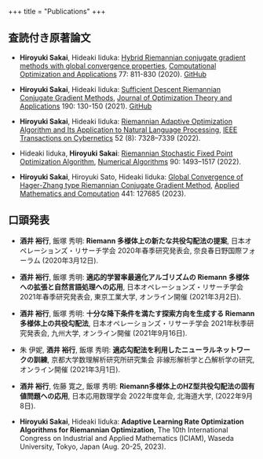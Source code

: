 +++
title = "Publications"
+++

## 査読付き原著論文
- **Hiroyuki Sakai**, Hideaki Iiduka:
[Hybrid Riemannian conjugate gradient methods with global convergence properties](https://link.springer.com/article/10.1007/s10589-020-00224-9),
[Computational Optimization and Applications](https://link.springer.com/journal/10589)
77: 811-830 (2020).
[GitHub](https://github.com/iiduka-researches/202008-hybrid-rcg)

- **Hiroyuki Sakai**, Hideaki Iiduka:
[Sufficient Descent Riemannian Conjugate Gradient Methods](https://link.springer.com/article/10.1007/s10957-021-01874-3),
[Journal of Optimization Theory and Applications](https://link.springer.com/journal/10957)
190: 130-150 (2021).
[GitHub](https://github.com/iiduka-researches/202104-sufficient)

- **Hiroyuki Sakai**, Hideaki Iiduka:
[Riemannian Adaptive Optimization Algorithm and Its Application to Natural Language Processing](https://ieeexplore.ieee.org/document/9339934),
[IEEE Transactions on Cybernetics](https://ieeexplore.ieee.org/xpl/RecentIssue.jsp?punumber=6221036)
52 (8): 7328–7339 (2022).

- Hideaki Iiduka, **Hiroyuki Sakai**:
[Riemannian Stochastic Fixed Point Optimization Algorithm](https://link.springer.com/article/10.1007/s11075-021-01238-y),
[Numerical Algorithms](https://link.springer.com/journal/11075)
90: 1493–1517 (2022).

- **Hiroyuki Sakai**, Hiroyuki Sato, Hideaki Iiduka:
[Global Convergence of Hager-Zhang type Riemannian Conjugate Gradient Method](https://www.sciencedirect.com/science/article/abs/pii/S0096300322007536?via%3Dihub),
[Applied Mathematics and Computation](https://www.sciencedirect.com/journal/applied-mathematics-and-computation)
441: 127685 (2023).

## 口頭発表
- **酒井 裕行**, 飯塚 秀明: **Riemann 多様体上の新たな共役勾配法の提案**, 日本オペレーションズ・リサーチ学会 2020年春季研究発表会, 奈良春日野国際フォーラム (2020年3月12日).

- **酒井 裕行**, 飯塚 秀明: **適応的学習率最適化アルゴリズムの Riemann 多様体への拡張と自然言語処理への応用**, 日本オペレーションズ・リサーチ学会 2021年春季研究発表会, 東京工業大学, オンライン開催 (2021年3月2日).

- **酒井 裕行**, 飯塚 秀明: **十分な降下条件を満たす探索方向を生成する Riemann 多様体上の共役勾配法**, 日本オペレーションズ・リサーチ学会 2021年秋季研究発表会, 九州大学, オンライン開催 (2021年9月16日).

- 朱 伊妮, **酒井 裕行**, 飯塚 秀明: **適応勾配法を利用したニューラルネットワークの訓練**, 京都大学数理解析研究所研究集会 非線形解析学と凸解析学の研究, オンライン開催 (2021年3月1日).

- **酒井 裕行**, 佐藤 寛之, 飯塚 秀明: **Riemann多様体上のHZ型共役勾配法の固有値問題への応⽤**, 日本応用数理学会 2022年度年会, 北海道大学, (2022年9月8日).

- **Hiroyuki Sakai**, Hideaki Iiduka: **Adaptive Learning Rate Optimization Algorithms for Riemannian Optimization**, The 10th International Congress on Industrial and Applied Mathematics (ICIAM), Waseda University, Tokyo, Japan (Aug. 20-25, 2023).
